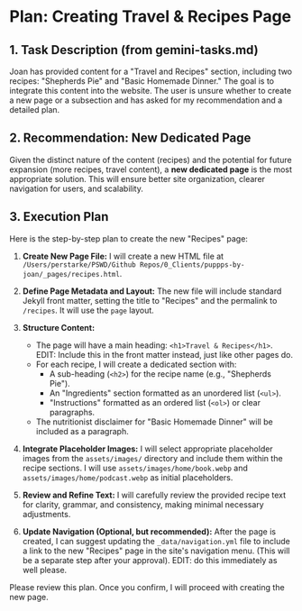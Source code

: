 # Plan: Creating Travel & Recipes Page

## 1. Task Description (from gemini-tasks.md)

Joan has provided content for a "Travel and Recipes" section, including two recipes: "Shepherds Pie" and "Basic Homemade Dinner." The goal is to integrate this content into the website. The user is unsure whether to create a new page or a subsection and has asked for my recommendation and a detailed plan.

## 2. Recommendation: New Dedicated Page

Given the distinct nature of the content (recipes) and the potential for future expansion (more recipes, travel content), a **new dedicated page** is the most appropriate solution. This will ensure better site organization, clearer navigation for users, and scalability.

## 3. Execution Plan

Here is the step-by-step plan to create the new "Recipes" page:

1.  **Create New Page File:** I will create a new HTML file at `/Users/perstarke/PSWD/Github Repos/0_Clients/puppps-by-joan/_pages/recipes.html`.

2.  **Define Page Metadata and Layout:** The new file will include standard Jekyll front matter, setting the title to "Recipes" and the permalink to `/recipes`. It will use the `page` layout.

3.  **Structure Content:**
    *   The page will have a main heading: `<h1>Travel & Recipes</h1>`.
        EDIT: Include this in the front matter instead, just like other pages do.
    *   For each recipe, I will create a dedicated section with:
        *   A sub-heading (`<h2>`) for the recipe name (e.g., "Shepherds Pie").
        *   An "Ingredients" section formatted as an unordered list (`<ul>`).
        *   "Instructions" formatted as an ordered list (`<ol>`) or clear paragraphs.
    *   The nutritionist disclaimer for "Basic Homemade Dinner" will be included as a paragraph.

4.  **Integrate Placeholder Images:** I will select appropriate placeholder images from the `assets/images/` directory and include them within the recipe sections. I will use `assets/images/home/book.webp` and `assets/images/home/podcast.webp` as initial placeholders.

5.  **Review and Refine Text:** I will carefully review the provided recipe text for clarity, grammar, and consistency, making minimal necessary adjustments.

6.  **Update Navigation (Optional, but recommended):** After the page is created, I can suggest updating the `_data/navigation.yml` file to include a link to the new "Recipes" page in the site's navigation menu. (This will be a separate step after your approval).
    EDIT: do this immediately as well please.

Please review this plan. Once you confirm, I will proceed with creating the new page.

